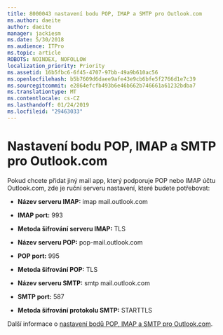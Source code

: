 ```yaml
---
title: 8000043 nastavení bodu POP, IMAP a SMTP pro Outlook.com
ms.author: daeite
author: daeite
manager: jackiesm
ms.date: 5/30/2018
ms.audience: ITPro
ms.topic: article
ROBOTS: NOINDEX, NOFOLLOW
localization_priority: Priority
ms.assetid: 16b5fbc6-6f45-4707-97bb-49a9b610ac56
ms.openlocfilehash: b5b7609d6daee9afe43e9cb6bfe5f2766d1e7c39
ms.sourcegitcommit: e2864efcfb493b6e46b662b746661a61232bdba7
ms.translationtype: MT
ms.contentlocale: cs-CZ
ms.lasthandoff: 01/24/2019
ms.locfileid: "29463033"
---
```

# <a name="pop-imap-and-smtp-settings-for-outlookcom"></a>Nastavení bodu POP, IMAP a SMTP pro Outlook.com

Pokud chcete přidat jiný mail app, který podporuje POP nebo IMAP účtu Outlook.com, zde je ruční serveru nastavení, které budete potřebovat:
  
- **Název serveru IMAP:** imap mail.outlook.com 
    
- **IMAP port:** 993 
    
- **Metoda šifrování serveru IMAP:** TLS 
    
- **Název serveru POP:** pop-mail.outlook.com 
    
- **POP port:** 995 
    
- **Metoda šifrování POP:** TLS 
    
- **Název serveru SMTP:** smtp mail.outlook.com 
    
- **SMTP port:** 587 
    
- **Metoda šifrování protokolu SMTP:** STARTTLS 
    
Další informace o [nastavení bodů POP, IMAP a SMTP pro Outlook.com](https://go.microsoft.com/fwlink/p/?linkid=2001402&amp;clcid=0x409).
  

